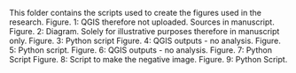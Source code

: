 This folder contains the scripts used to create the figures used in the research.
Figure. 1: QGIS therefore not uploaded. Sources in manuscript.
Figure. 2: Diagram. Solely for illustrative purposes therefore in manuscript only.
Figure. 3: Python script
Figure. 4: QGIS outputs - no analysis.
Figure. 5: Python script.
Figure. 6: QGIS outputs - no analysis.
Figure. 7: Python Script
Figure. 8: Script to make the negative image. 
Figure. 9: Python Script.
